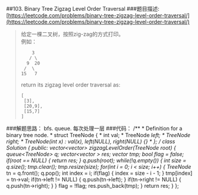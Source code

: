 ##103. Binary Tree Zigzag Level Order Traversal
###题目描述:[https://leetcode.com/problems/binary-tree-zigzag-level-order-traversal/](https://leetcode.com/problems/binary-tree-zigzag-level-order-traversal/)
> 给定一棵二叉树，按照zig-zag的方式打印。    
> 例如：
> 
>         3
>        / \
>       9  20
>      /  \
>     15   7
> return its zigzag level order traversal as:
>     
>     [
>      [3],
>      [20,9],
>      [15,7]
>     ]

###解题思路：
bfs. queue. 每次处理一层
###代码：
	/**
	 * Definition for a binary tree node.
	 * struct TreeNode {
	 *     int val;
	 *     TreeNode *left;
	 *     TreeNode *right;
	 *     TreeNode(int x) : val(x), left(NULL), right(NULL) {}
	 * };
	 */
	class Solution {
	public:
	    vector<vector<int>> zigzagLevelOrder(TreeNode* root) {
	        queue<TreeNode*> q;
	        vector<vector<int> > res;
	        vector<int> tmp;
	        bool flag = false;
	        if(root == NULL) {
	            return res;
	        }
	        q.push(root);
	        while(!q.empty()) {
	            int size = q.size();
	            tmp.clear(); tmp.resize(size);
	            for(int i = 0; i < size; i++) {
	                TreeNode* tn = q.front();
	                q.pop();
	                int index = i;
	                if(flag) {
	                    index = size - i - 1;
	                }
	                tmp[index] = tn->val;
	                if(tn->left != NULL) {
	                    q.push(tn->left);
	                }
	                if(tn->right != NULL) {
	                    q.push(tn->right);
	                }
	            }
	            flag = !flag;
	            res.push_back(tmp);
	        }
	        return res;
	    }
	};